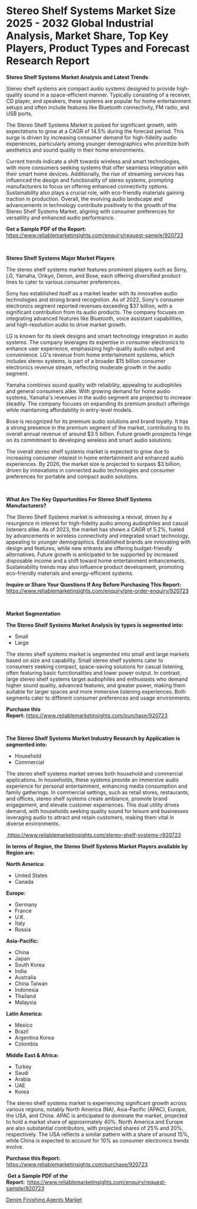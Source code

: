 <p><h1>Stereo Shelf Systems Market Size 2025 - 2032 Global Industrial Analysis, Market Share, Top Key Players, Product Types and Forecast Research Report</h1></p><p><strong>Stereo Shelf Systems Market Analysis and Latest Trends</strong></p>
<p><p>Stereo shelf systems are compact audio systems designed to provide high-quality sound in a space-efficient manner. Typically consisting of a receiver, CD player, and speakers, these systems are popular for home entertainment setups and often include features like Bluetooth connectivity, FM radio, and USB ports. </p><p>The Stereo Shelf Systems Market is poised for significant growth, with expectations to grow at a CAGR of 14.5% during the forecast period. This surge is driven by increasing consumer demand for high-fidelity audio experiences, particularly among younger demographics who prioritize both aesthetics and sound quality in their home environments. </p><p>Current trends indicate a shift towards wireless and smart technologies, with more consumers seeking systems that offer seamless integration with their smart home devices. Additionally, the rise of streaming services has influenced the design and functionality of stereo systems, prompting manufacturers to focus on offering enhanced connectivity options. Sustainability also plays a crucial role, with eco-friendly materials gaining traction in production. Overall, the evolving audio landscape and advancements in technology contribute positively to the growth of the Stereo Shelf Systems Market, aligning with consumer preferences for versatility and enhanced audio performance.</p></p>
<p><strong>Get a Sample PDF of the Report:&nbsp;</strong> <a href="https://www.reliablemarketinsights.com/enquiry/request-sample/920723?utm_campaign=3264&utm_medium=2&utm_source=Github&utm_content=ia&utm_term=06032025&utm_id=stereo-shelf-systems">https://www.reliablemarketinsights.com/enquiry/request-sample/920723</a></p>
<p>&nbsp;</p>
<p><strong>Stereo Shelf Systems Major Market Players</strong></p>
<p><p>The stereo shelf systems market features prominent players such as Sony, LG, Yamaha, Onkyo, Denon, and Bose, each offering diversified product lines to cater to various consumer preferences. </p><p>Sony has established itself as a market leader with its innovative audio technologies and strong brand recognition. As of 2022, Sony's consumer electronics segment reported revenues exceeding $37 billion, with a significant contribution from its audio products. The company focuses on integrating advanced features like Bluetooth, voice assistant capabilities, and high-resolution audio to drive market growth.</p><p>LG is known for its sleek designs and smart technology integration in audio systems. The company leverages its expertise in consumer electronics to enhance user experience, emphasizing high-quality audio output and convenience. LG's revenue from home entertainment systems, which includes stereo systems, is part of a broader $15 billion consumer electronics revenue stream, reflecting moderate growth in the audio segment.</p><p>Yamaha combines sound quality with reliability, appealing to audiophiles and general consumers alike. With growing demand for home audio systems, Yamaha's revenues in the audio segment are projected to increase steadily. The company focuses on expanding its premium product offerings while maintaining affordability in entry-level models.</p><p>Bose is recognized for its premium audio solutions and brand loyalty. It has a strong presence in the premium segment of the market, contributing to its overall annual revenue of around $3.5 billion. Future growth prospects hinge on its commitment to developing wireless and smart audio solutions.</p><p>The overall stereo shelf systems market is expected to grow due to increasing consumer interest in home entertainment and enhanced audio experiences. By 2026, the market size is projected to surpass $3 billion, driven by innovations in connected audio technologies and consumer preferences for portable and compact audio solutions.</p></p>
<p>&nbsp;</p>
<p><strong>What Are The Key Opportunities For Stereo Shelf Systems Manufacturers?</strong></p>
<p><p>The Stereo Shelf Systems market is witnessing a revival, driven by a resurgence in interest for high-fidelity audio among audiophiles and casual listeners alike. As of 2023, the market has shown a CAGR of 5.2%, fueled by advancements in wireless connectivity and integrated smart technology, appealing to younger demographics. Established brands are innovating with design and features, while new entrants are offering budget-friendly alternatives. Future growth is anticipated to be supported by increased disposable income and a shift toward home entertainment enhancements. Sustainability trends may also influence product development, promoting eco-friendly materials and energy-efficient systems.</p></p>
<p><strong>Inquire or Share Your Questions If Any Before Purchasing This Report:</strong> <a href="https://www.reliablemarketinsights.com/enquiry/pre-order-enquiry/920723?utm_campaign=3264&utm_medium=2&utm_source=Github&utm_content=ia&utm_term=06032025&utm_id=stereo-shelf-systems">https://www.reliablemarketinsights.com/enquiry/pre-order-enquiry/920723</a></p>
<p>&nbsp;</p>
<p><strong>Market Segmentation</strong></p>
<p><strong>The Stereo Shelf Systems Market Analysis by types is segmented into:</strong></p>
<p><ul><li>Small</li><li>Large</li></ul></p>
<p><p>The stereo shelf systems market is segmented into small and large markets based on size and capability. Small stereo shelf systems cater to consumers seeking compact, space-saving solutions for casual listening, often featuring basic functionalities and lower power output. In contrast, large stereo shelf systems target audiophiles and enthusiasts who demand higher sound quality, advanced features, and greater power, making them suitable for larger spaces and more immersive listening experiences. Both segments cater to different consumer preferences and usage environments.</p></p>
<p><strong>Purchase this Report:&nbsp;</strong><a href="https://www.reliablemarketinsights.com/purchase/920723?utm_campaign=3264&utm_medium=2&utm_source=Github&utm_content=ia&utm_term=06032025&utm_id=stereo-shelf-systems">https://www.reliablemarketinsights.com/purchase/920723</a></p>
<p>&nbsp;</p>
<p><strong>The Stereo Shelf Systems Market Industry Research by Application is segmented into:</strong></p>
<p><ul><li>Household</li><li>Commercial</li></ul></p>
<p><p>The stereo shelf systems market serves both household and commercial applications. In households, these systems provide an immersive audio experience for personal entertainment, enhancing media consumption and family gatherings. In commercial settings, such as retail stores, restaurants, and offices, stereo shelf systems create ambiance, promote brand engagement, and elevate customer experiences. This dual utility drives demand, with households seeking quality sound for leisure and businesses leveraging audio to attract and retain customers, making them vital in diverse environments.</p></p>
<p><a href="https://www.reliablemarketinsights.com/stereo-shelf-systems-r920723?utm_campaign=3264&utm_medium=2&utm_source=Github&utm_content=ia&utm_term=06032025&utm_id=stereo-shelf-systems">&nbsp;https://www.reliablemarketinsights.com/stereo-shelf-systems-r920723</a></p>
<p><strong>In terms of Region, the Stereo Shelf Systems Market Players available by Region are:</strong></p>
<p>
    <p> <strong> North America: </strong>
        <ul>
            <li>United States</li>
            <li>Canada</li>
        </ul>
        </p> 
    <p> <strong> Europe: </strong>
        <ul>
            <li>Germany</li>
            <li>France</li>
            <li>U.K.</li>
            <li>Italy</li>
            <li>Russia</li>
        </ul>
        </p> 
    <p> <strong> Asia-Pacific: </strong>
        <ul>
            <li>China</li>
            <li>Japan</li>
            <li>South Korea</li>
            <li>India</li>
            <li>Australia</li>
            <li>China Taiwan</li>
            <li>Indonesia</li>
            <li>Thailand</li>
            <li>Malaysia</li>
        </ul>
        </p> 
    <p> <strong> Latin America: </strong>
        <ul>
            <li>Mexico</li>
            <li>Brazil</li>
            <li>Argentina Korea</li>
            <li>Colombia</li>
        </ul>
        </p> 
    <p> <strong> Middle East & Africa: </strong>
        <ul>
            <li>Turkey</li>
            <li>Saudi</li>
            <li>Arabia</li>
            <li>UAE</li>
            <li>Korea</li>
        </ul>
    </p>
    </p>
<p><p>The stereo shelf systems market is experiencing significant growth across various regions, notably North America (NA), Asia-Pacific (APAC), Europe, the USA, and China. APAC is anticipated to dominate the market, projected to hold a market share of approximately 40%. North America and Europe are also substantial contributors, with projected shares of 25% and 20%, respectively. The USA reflects a similar pattern with a share of around 15%, while China is expected to account for 10% as consumer electronics trends evolve.</p></p>
<p><strong>Purchase this Report: </strong><a href="https://www.reliablemarketinsights.com/purchase/920723?utm_campaign=3264&utm_medium=2&utm_source=Github&utm_content=ia&utm_term=06032025&utm_id=stereo-shelf-systems">https://www.reliablemarketinsights.com/purchase/920723</a></p>
<p>&nbsp;<strong>Get a Sample PDF of the Report:&nbsp;&nbsp;</strong><a href="https://www.reliablemarketinsights.com/enquiry/request-sample/920723?utm_campaign=3264&utm_medium=2&utm_source=Github&utm_content=ia&utm_term=06032025&utm_id=stereo-shelf-systems">https://www.reliablemarketinsights.com/enquiry/request-sample/920723</a></p>
<p><strong></strong></p>
<p><p><a href="https://github.com/tanckfelli84/Market-Research-Report-List-1/blob/main/denim-finishing-agents-market.md?utm_campaign=3264&utm_medium=2&utm_source=Github&utm_content=ia&utm_term=06032025&utm_id=stereo-shelf-systems">Denim Finishing Agents Market</a></p></p>